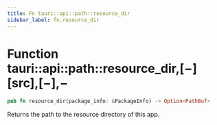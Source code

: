 ```yaml
---
title: Fn tauri::api::path::resource_dir
sidebar_label: fn.resource_dir
---
```


# Function tauri::api::path::resource_dir,\[−]\[src],\[−],−

```rs
pub fn resource_dir(package_info: &PackageInfo) -> Option<PathBuf>
```

Returns the path to the resource directory of this app.
